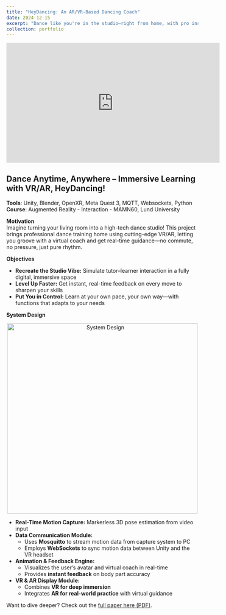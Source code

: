 ```yaml
---
title: "HeyDancing: An AR/VR-Based Dancing Coach"
date: 2024-12-15
excerpt: "Dance like you're in the studio—right from home, with pro instructors leading the way!<br/><img width='600' src='/images/dancing.png'>"
collection: portfolio
---
```


<p align="center">
  <iframe width="560" height="315" 
          src="https://www.youtube.com/embed/pMr3i27rvCM" 
          title="YouTube video player" frameborder="0" 
          allow="accelerometer; autoplay; clipboard-write; encrypted-media; gyroscope; picture-in-picture; web-share" 
          allowfullscreen>
  </iframe>
</p>



## Dance Anytime, Anywhere – Immersive Learning with VR/AR, HeyDancing!

**Tools**: Unity, Blender, OpenXR, Meta Quest 3, MQTT, Websockets, Python  
**Course**: Augmented Reality - Interaction - MAMN60, Lund University

**Motivation**  
Imagine turning your living room into a high-tech dance studio! This project brings professional dance training home using cutting-edge VR/AR, letting you groove with a virtual coach and get real-time guidance—no commute, no pressure, just pure rhythm.

**Objectives**  
- **Recreate the Studio Vibe:** Simulate tutor–learner interaction in a fully digital, immersive space  
- **Level Up Faster:** Get instant, real-time feedback on every move to sharpen your skills  
- **Put You in Control:** Learn at your own pace, your own way—with functions that adapts to your needs


**System Design**  

<p align="center">
  <img src="../../images/sysdance.png" alt="System Design" width="500">
</p>

- **Real-Time Motion Capture:** Markerless 3D pose estimation from video input  
- **Data Communication Module:**  
  - Uses **Mosquitto** to stream motion data from capture system to PC  
  - Employs **WebSockets** to sync motion data between Unity and the VR headset  
- **Animation & Feedback Engine:**  
  - Visualizes the user’s avatar and virtual coach in real-time  
  - Provides **instant feedback** on body part accuracy  
- **VR & AR Display Module:**  
  - Combines **VR for deep immersion**  
  - Integrates **AR for real-world practice** with virtual guidance

Want to dive deeper? Check out the [full paper here (PDF)](https://ylhua.github.io/files/paperar.pdf).

